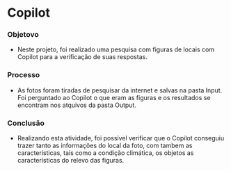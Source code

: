 # Copilot

### Objetovo
- Neste projeto, foi realizado uma pesquisa com figuras de locais com Copilot para a verificação de suas respostas.

### Processo
- As fotos foram tiradas de pesquisar da internet e salvas na pasta Input. Foi perguntado ao Copilot o que eram as figuras e os resultados se encontram nos atquivos da pasta Output.

### Conclusão
- Realizando esta atividade, foi possível verificar que o Copilot conseguiu trazer tanto as informações do local da foto, com tambem as características, tais como a condição climática, os objetos as caracteristicas do relevo das figuras.
